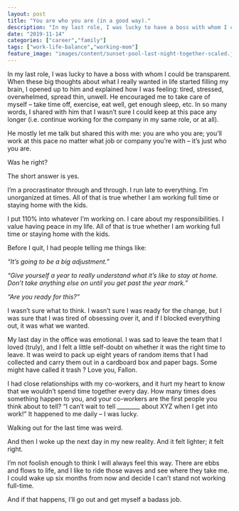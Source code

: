 ```yaml
---
layout: post
title: "You are who you are (in a good way)."
description: "In my last role, I was lucky to have a boss with whom I could be transparent. When these big thoughts about what I really wanted in life started filling my brain, I opened up to him and explained how"
date: "2019-11-14"
categories: ["career","family"]
tags: ["work-life-balance","working-mom"]
feature_image: "images/content/sunset-pool-last-night-together-scaled.jpg"
---
```


In my last role, I was lucky to have a boss with whom I could be transparent. When these big thoughts about what I really wanted in life started filling my brain, I opened up to him and explained how I was feeling: tired, stressed, overwhelmed, spread thin, unwell. He encouraged me to take care of myself – take time off, exercise, eat well, get enough sleep, etc. In so many words, I shared with him that I wasn’t sure I could keep at this pace any longer (i.e. continue working for the company in my same role, or at all).

He mostly let me talk but shared this with me: you are who you are; you’ll work at this pace no matter what job or company you’re with – it’s just who you are.

Was he right?

The short answer is yes.

I’m a procrastinator through and through. I run late to everything. I’m unorganized at times. All of that is true whether I am working full time or staying home with the kids.

I put 110% into whatever I’m working on. I care about my responsibilities. I value having peace in my life. All of that is true whether I am working full time or staying home with the kids.

Before I quit, I had people telling me things like:

_“It’s going to be a big adjustment.”_

_“Give yourself a year to really understand what it’s like to stay at home. Don’t take anything else on until you get past the year mark.”_

_“Are you ready for this?”_

I wasn’t sure what to think. I wasn’t sure I was ready for the change, but I was sure that I was tired of obsessing over it, and if I blocked everything out, it was what we wanted.

My last day in the office was emotional. I was sad to leave the team that I loved (truly), and I felt a little self-doubt on whether it was the right time to leave. It was weird to pack up eight years of random items that I had collected and carry them out in a cardboard box and paper bags. Some might have called it trash ? Love you, Fallon.

I had close relationships with my co-workers, and it hurt my heart to know that we wouldn’t spend time together every day. How many times does something happen to you, and your co-workers are the first people you think about to tell? “I can’t wait to tell \_\_\_\_\_\_\_\_ about XYZ when I get into work!” It happened to me daily – I was lucky.

Walking out for the last time was weird.

And then I woke up the next day in my new reality. And it felt lighter; it felt right.

I’m not foolish enough to think I will always feel this way. There are ebbs and flows to life, and I like to ride those waves and see where they take me. I could wake up six months from now and decide I can’t stand not working full-time.

And if that happens, I’ll go out and get myself a badass job.

